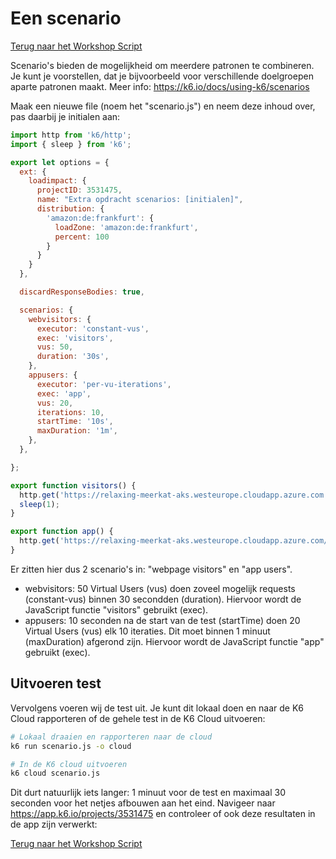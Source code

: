 # Een scenario

[Terug naar het Workshop Script](handson.md)

Scenario's bieden de mogelijkheid om meerdere patronen te combineren. Je kunt je voorstellen, dat je bijvoorbeeld voor verschillende doelgroepen aparte patronen maakt. 
Meer info: https://k6.io/docs/using-k6/scenarios

Maak een nieuwe file (noem het "scenario.js") en neem deze inhoud over, pas daarbij je initialen aan:

```javascript
import http from 'k6/http';
import { sleep } from 'k6';

export let options = {
  ext: {
    loadimpact: {
      projectID: 3531475,
      name: "Extra opdracht scenarios: [initialen]",
      distribution: {
        'amazon:de:frankfurt': {
          loadZone: 'amazon:de:frankfurt',
          percent: 100
        }
      }
    }
  },

  discardResponseBodies: true,

  scenarios: {
    webvisitors: {
      executor: 'constant-vus',
      exec: 'visitors',
      vus: 50,
      duration: '30s',
    },
    appusers: {
      executor: 'per-vu-iterations',
      exec: 'app',
      vus: 20,
      iterations: 10,
      startTime: '10s',
      maxDuration: '1m',
    },
  },

};

export function visitors() {
  http.get('https://relaxing-meerkat-aks.westeurope.cloudapp.azure.com');
  sleep(1);
}

export function app() {
  http.get('https://relaxing-meerkat-aks.westeurope.cloudapp.azure.com/api/candidates/match');
}
```

Er zitten hier dus 2 scenario's in: "webpage visitors" en "app users". 

- webvisitors: 50 Virtual Users (vus) doen zoveel mogelijk requests (constant-vus) binnen 30 secondden (duration). Hiervoor wordt de JavaScript functie "visitors" gebruikt (exec).
- appusers: 10 seconden na de start van de test (startTime) doen 20 Virtual Users (vus) elk 10 iteraties. Dit moet binnen 1 minuut (maxDuration) afgerond zijn. Hiervoor wordt de JavaScript functie "app" gebruikt (exec).

## Uitvoeren test

Vervolgens voeren wij de test uit. Je kunt dit lokaal doen en naar de K6 Cloud rapporteren of de gehele test in de K6 Cloud uitvoeren:

```bash
# Lokaal draaien en rapporteren naar de cloud
k6 run scenario.js -o cloud

# In de K6 cloud uitvoeren
k6 cloud scenario.js
```

Dit durt natuurlijk iets langer: 1 minuut voor de test en maximaal 30 seconden voor het netjes afbouwen aan het eind. Navigeer naar https://app.k6.io/projects/3531475 en controleer of ook deze resultaten in de app zijn verwerkt:


[Terug naar het Workshop Script](handson.md)